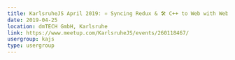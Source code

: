 ```yaml
---
title: KarlsruheJS April 2019: ⚛️ Syncing Redux & 🛠 C++ to Web with WebAssembly
date: 2019-04-25
location: dmTECH GmbH, Karlsruhe
link: https://www.meetup.com/KarlsruheJS/events/260118467/
usergroup: kajs
type: usergroup
---
```

